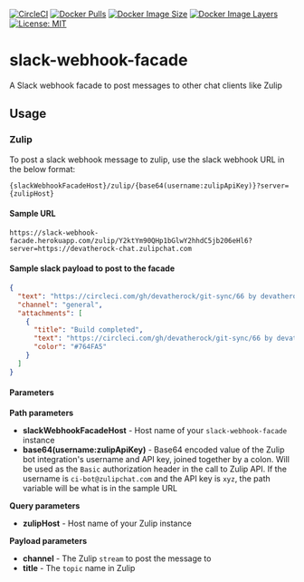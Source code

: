 [![CircleCI](https://circleci.com/gh/devatherock/slack-webhook-facade.svg?style=svg)](https://circleci.com/gh/devatherock/slack-webhook-facade)
[![Docker Pulls](https://img.shields.io/docker/pulls/devatherock/slack-webhook-facade.svg)](https://hub.docker.com/r/devatherock/slack-webhook-facade/)
[![Docker Image Size](https://img.shields.io/docker/image-size/devatherock/slack-webhook-facade.svg?sort=date)](https://hub.docker.com/r/devatherock/slack-webhook-facade/)
[![Docker Image Layers](https://img.shields.io/microbadger/layers/devatherock/slack-webhook-facade.svg)](https://microbadger.com/images/devatherock/slack-webhook-facade)
[![License: MIT](https://img.shields.io/badge/License-MIT-yellow.svg)](https://opensource.org/licenses/MIT)
# slack-webhook-facade
A Slack webhook facade to post messages to other chat clients like Zulip

## Usage
### Zulip
To post a slack webhook message to zulip, use the slack webhook URL in the below format:

```
{slackWebhookFacadeHost}/zulip/{base64(username:zulipApiKey)}?server={zulipHost}
```

#### Sample URL
```
https://slack-webhook-facade.herokuapp.com/zulip/Y2ktYm90QHp1bGlwY2hhdC5jb206eHl6?server=https://devatherock-chat.zulipchat.com
```

#### Sample slack payload to post to the facade
```json
{
  "text": "https://circleci.com/gh/devatherock/git-sync/66 by devatherock",
  "channel": "general",
  "attachments": [
    {
      "title": "Build completed",
      "text": "https://circleci.com/gh/devatherock/git-sync/66 by devatherock",
      "color": "#764FA5"
    }
  ]
}
```

#### Parameters
**Path parameters**
- **slackWebhookFacadeHost** - Host name of your `slack-webhook-facade` instance
- **base64(username:zulipApiKey)** - Base64 encoded value of the Zulip bot integration's username and API key, joined
together by a colon. Will be used as the `Basic` authorization header in the call to Zulip API. If the username is
`ci-bot@zulipchat.com` and the API key is `xyz`, the path variable will be what is in the sample URL

**Query parameters**
- **zulipHost** - Host name of your Zulip instance

**Payload parameters**
- **channel** - The Zulip `stream` to post the message to
- **title** - The `topic` name in Zulip